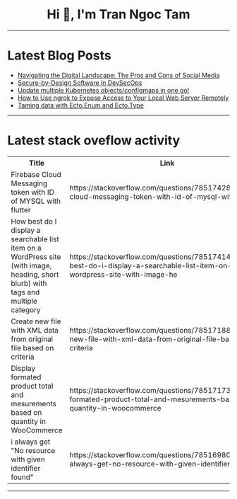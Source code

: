 <h1 align="center">Hi 👋, I'm Tran Ngoc Tam</h1>

---

# Latest Blog Posts 
<!-- BLOG-POST-LIST:START -->
- [Navigating the Digital Landscape: The Pros and Cons of Social Media](https://dev.to/techstuff/navigating-the-digital-landscape-the-pros-and-cons-of-social-media-55h1)
- [Secure-by-Design Software in DevSecOps](https://dev.to/gitguardian/secure-by-design-software-in-devsecops-4459)
- [Update multiple Kubernetes objects/configmaps in one go!](https://dev.to/aws-builders/update-multiple-kubernetes-objectsconfigmaps-in-one-go-5417)
- [How to Use ngrok to Expose Access to Your Local Web Server Remotely](https://dev.to/codegirl0101/how-to-use-ngrok-to-expose-access-to-your-local-web-server-remotely-58fe)
- [Taming data with Ecto.Enum and Ecto.Type](https://dev.to/herminiotorres/taming-data-with-ectoenum-and-ectotype-2pfm)
<!-- BLOG-POST-LIST:END -->

---

# Latest stack oveflow activity
<table>
  <tr><th>Title</th><th>Link</th></tr>
  <!-- STACKOVERFLOW:START --><tr><td>Firebase Cloud Messaging token with ID of MYSQL with flutter</td><td>https://stackoverflow.com/questions/78517428/firebase-cloud-messaging-token-with-id-of-mysql-with-flutter</td></tr><tr><td>How best do I display a searchable list item on a WordPress site &lpar;with image, heading, short blurb&rpar; with tags and multiple category</td><td>https://stackoverflow.com/questions/78517414/how-best-do-i-display-a-searchable-list-item-on-a-wordpress-site-with-image-he</td></tr><tr><td>Create new file with XML data from original file based on criteria</td><td>https://stackoverflow.com/questions/78517188/create-new-file-with-xml-data-from-original-file-based-on-criteria</td></tr><tr><td>Display formated product total and mesurements based on quantity in WooCommerce</td><td>https://stackoverflow.com/questions/78517173/display-formated-product-total-and-mesurements-based-on-quantity-in-woocommerce</td></tr><tr><td>i always get &quot;No resource with given identifier found&quot;</td><td>https://stackoverflow.com/questions/78516980/i-always-get-no-resource-with-given-identifier-found</td></tr><!-- STACKOVERFLOW:END -->
</table>

---


